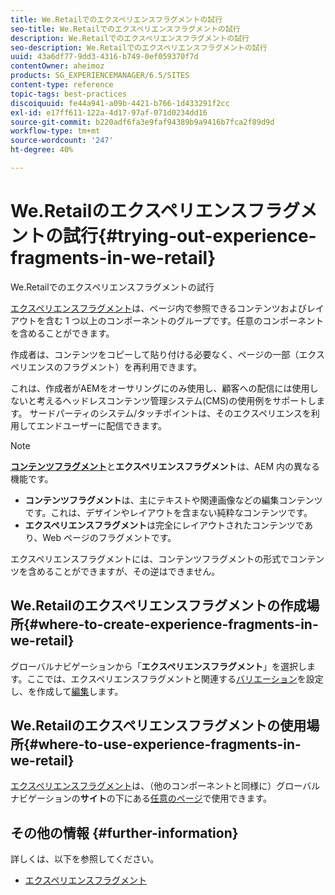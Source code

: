 ```yaml
---
title: We.Retailでのエクスペリエンスフラグメントの試行
seo-title: We.Retailでのエクスペリエンスフラグメントの試行
description: We.Retailでのエクスペリエンスフラグメントの試行
seo-description: We.Retailでのエクスペリエンスフラグメントの試行
uuid: 43a6df77-9dd3-4316-b749-0ef059370f7d
contentOwner: aheimoz
products: SG_EXPERIENCEMANAGER/6.5/SITES
content-type: reference
topic-tags: best-practices
discoiquuid: fe44a941-a09b-4421-b766-1d433291f2cc
exl-id: e17ff611-122a-4d17-97af-071d0234dd16
source-git-commit: b220adf6fa3e9faf94389b9a9416b7fca2f89d9d
workflow-type: tm+mt
source-wordcount: '247'
ht-degree: 40%

---
```


# We.Retailのエクスペリエンスフラグメントの試行{#trying-out-experience-fragments-in-we-retail}

We.Retailでのエクスペリエンスフラグメントの試行

[エクスペリエンスフラグメント](/help/sites-authoring/experience-fragments.md)は、ページ内で参照できるコンテンツおよびレイアウトを含む 1 つ以上のコンポーネントのグループです。任意のコンポーネントを含めることができます。

作成者は、コンテンツをコピーして貼り付ける必要なく、ページの一部（エクスペリエンスのフラグメント）を再利用できます。

これは、作成者がAEMをオーサリングにのみ使用し、顧客への配信には使用しないと考えるヘッドレスコンテンツ管理システム(CMS)の使用例をサポートします。 サードパーティのシステム/タッチポイントは、そのエクスペリエンスを利用してエンドユーザーに配信できます。

>[!NOTE]
>
>**[コンテンツフラグメント](/help/sites-developing/we-retail-content-fragments.md)**&#x200B;と&#x200B;**エクスペリエンスフラグメント**&#x200B;は、AEM 内の異なる機能です。
>
>* **コンテンツフラグメント**&#x200B;は、主にテキストや関連画像などの編集コンテンツです。これは、デザインやレイアウトを含まない純粋なコンテンツです。
>* **エクスペリエンスフラグメント**&#x200B;は完全にレイアウトされたコンテンツであり、Web ページのフラグメントです。

>
>
エクスペリエンスフラグメントには、コンテンツフラグメントの形式でコンテンツを含めることができますが、その逆はできません。

## We.Retailのエクスペリエンスフラグメントの作成場所{#where-to-create-experience-fragments-in-we-retail}

グローバルナビゲーションから「**エクスペリエンスフラグメント**」を選択します。ここでは、エクスペリエンスフラグメントと関連する[バリエーション](/help/sites-authoring/experience-fragments.md#creating-an-experience-fragment-variation)を設定し、[](/help/sites-authoring/experience-fragments.md#creating-an-experience-fragment)を作成して[編集](/help/sites-authoring/experience-fragments.md#editing-your-experience-fragment)します。

## We.Retailのエクスペリエンスフラグメントの使用場所{#where-to-use-experience-fragments-in-we-retail}

[エクスペリエンスフラグメント](/help/sites-authoring/experience-fragments.md#using-your-experience-fragment)は、（他のコンポーネントと同様に）グローバルナビゲーションの&#x200B;**サイト**&#x200B;の下にある[任意のページ](/help/sites-authoring/editing-content.md)で使用できます。

## その他の情報 {#further-information}

詳しくは、以下を参照してください。

* [エクスペリエンスフラグメント](/help/sites-authoring/experience-fragments.md)
